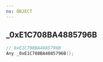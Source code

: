 ```yaml
---
ns: OBJECT
---
```

## _0xE1C708BA4885796B

```c
// 0xE1C708BA4885796B
Any _0xE1C708BA4885796B();
```

